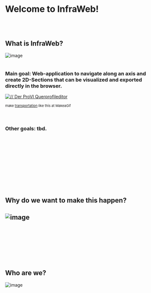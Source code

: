 # Welcome to InfraWeb!

<br/><br/>
## What is InfraWeb?
![image](https://github.com/Tugark/infraweb/assets/35687245/4fce2d12-8378-4d92-80bc-2d69813e4cd6)
<br/><br/>
### Main goal: Web-application to navigate along an axis and create 2D-Sections that can be visualized and exported directly in the browser.
<a href="/gif/der-provi-querprofileditor-AXuCXE" title="// Der ProVI Querprofileditor"><img src="https://i.makeagif.com/media/2-02-2024/AXuCXE.gif" alt="// Der ProVI Querprofileditor"></a><div style="font-size:11px;">make <a href="/" title="make a gif">transportation</a> like this at MakeaGif</div>
<br/><br/>
### Other goals: tbd.
<br/><br/>
<br/><br/>
 ------------------------------------------------------------------------------------------------------------------
 <br/><br/>
## Why do we want to make this happen?
![image](https://github.com/Tugark/infraweb/assets/35687245/c6c617c6-ea09-4b21-b2b6-5047c36ffa67)
<br/><br/>
<br/><br/>
 ------------------------------------------------------------------------------------------------------------------
<br/><br/>
## Who are we?
![image](https://github.com/Tugark/infraweb/assets/35687245/db9ef92a-5291-43de-bb2c-16067d9ec300)
